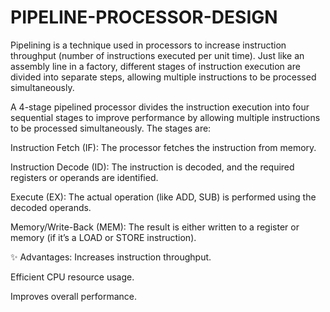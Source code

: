 # PIPELINE-PROCESSOR-DESIGN

Pipelining is a technique used in processors to increase instruction throughput (number of instructions executed per unit time). Just like an assembly line in a factory, different stages of instruction execution are divided into separate steps, allowing multiple instructions to be processed simultaneously.

A 4-stage pipelined processor divides the instruction execution into four sequential stages to improve performance by allowing multiple instructions to be processed simultaneously. The stages are:

Instruction Fetch (IF):
The processor fetches the instruction from memory.

Instruction Decode (ID):
The instruction is decoded, and the required registers or operands are identified.

Execute (EX):
The actual operation (like ADD, SUB) is performed using the decoded operands.

Memory/Write-Back (MEM):
The result is either written to a register or memory (if it’s a LOAD or STORE instruction).

✨ Advantages:
Increases instruction throughput.

Efficient CPU resource usage.

Improves overall performance.

